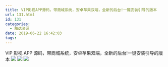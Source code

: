 ```yaml
---
title: VIP影视APP源码，带商城系统，安卓苹果双端，全新的后台!一键安装引导的版本
url: 131.html
id: 131
categories:
  - 精选资源
date: 2019-06-22 16:42:03
tags:
---
```


VIP 影视 APP 源码，带商城系统，安卓苹果双端，全新的后台!一键安装引导的版本 ![](http://cdn.v5ant.com/ueditor/images/1127903508247482368.png) ![](http://cdn.v5ant.com/ueditor/images/1127903507463147520.png) ![](http://cdn.v5ant.com/ueditor/images/1127903507278598144.png)
